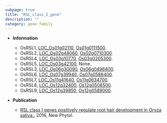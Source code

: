 ```yaml
---
subpage: true
title: "RSL_class_I_gene"
description: ""
category: gene family
---
```


* **Information**  
    + OsRSL1, [LOC_Os01g02110](http://rice.plantbiology.msu.edu/cgi-bin/ORF_infopage.cgi?orf=LOC_Os01g02110), [Os01g0111500](http://rapdb.dna.affrc.go.jp/viewer/gbrowse_details/irgsp1?name=Os01g0111500).
    + OsRSL2, [LOC_Os02g48060](http://rice.plantbiology.msu.edu/cgi-bin/ORF_infopage.cgi?orf=LOC_Os02g48060), [Os02g0710300](http://rapdb.dna.affrc.go.jp/viewer/gbrowse_details/irgsp1?name=Os02g0710300).
    + OsRSL4, [LOC_Os03g10770](http://rice.plantbiology.msu.edu/cgi-bin/ORF_infopage.cgi?orf=LOC_Os03g10770), [Os03g0205300](http://rapdb.dna.affrc.go.jp/viewer/gbrowse_details/irgsp1?name=Os03g0205300).
    + OsRSL5, [LOC_Os03g42100](http://rice.plantbiology.msu.edu/cgi-bin/ORF_infopage.cgi?orf=LOC_Os03g42100), None.
    + OsRSL3, [LOC_Os06g30090](http://rice.plantbiology.msu.edu/cgi-bin/ORF_infopage.cgi?orf=LOC_Os06g30090), [Os06g0496400](http://rapdb.dna.affrc.go.jp/viewer/gbrowse_details/irgsp1?name=Os06g0496400).
    + OsRSL6, [LOC_Os07g39940](http://rice.plantbiology.msu.edu/cgi-bin/ORF_infopage.cgi?orf=LOC_Os07g39940), [Os07g0588400](http://rapdb.dna.affrc.go.jp/viewer/gbrowse_details/irgsp1?name=Os07g0588400).
    + OsRSL7, [LOC_Os11g41640](http://rice.plantbiology.msu.edu/cgi-bin/ORF_infopage.cgi?orf=LOC_Os11g41640), [Os11g0634700](http://rapdb.dna.affrc.go.jp/viewer/gbrowse_details/irgsp1?name=Os11g0634700).
    + OsRSL8, [LOC_Os12g32400](http://rice.plantbiology.msu.edu/cgi-bin/ORF_infopage.cgi?orf=LOC_Os12g32400), [Os12g0508500](http://rapdb.dna.affrc.go.jp/viewer/gbrowse_details/irgsp1?name=Os12g0508500).
    + OsRSL9, [LOC_Os12g39850](http://rice.plantbiology.msu.edu/cgi-bin/ORF_infopage.cgi?orf=LOC_Os12g39850), [Os12g0589000](http://rapdb.dna.affrc.go.jp/viewer/gbrowse_details/irgsp1?name=Os12g0589000).

* **Publication**  
    + [RSL class I genes positively regulate root hair development in Oryza sativa.](http://www.ncbi.nlm.nih.gov/pubmed?term=RSL+class+I+genes+positively+regulate+root+hair+development+in+Oryza+sativa.%5BTitle%5D), 2016, New Phytol.


